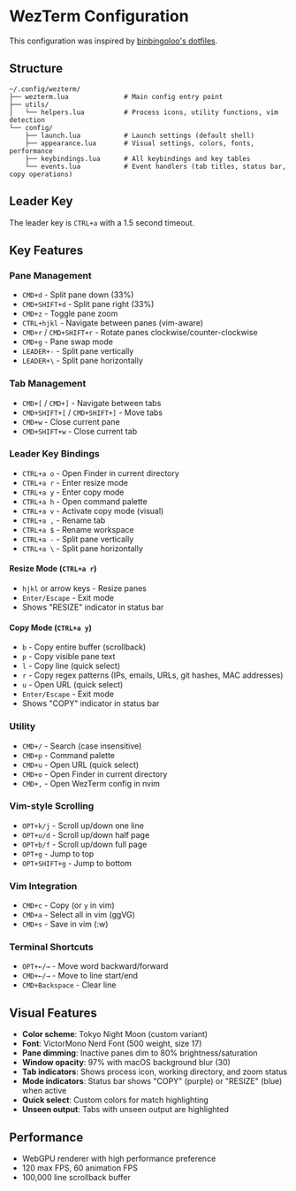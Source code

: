 # WezTerm Configuration

This configuration was inspired by [binbingoloo's dotfiles](https://github.com/binbingoloo/.dotfiles/blob/wezterm-bak/.config/wezterm/README-wezterm.md).

## Structure

```
~/.config/wezterm/
├── wezterm.lua              # Main config entry point
├── utils/
│   └── helpers.lua          # Process icons, utility functions, vim detection
└── config/
    ├── launch.lua           # Launch settings (default shell)
    ├── appearance.lua       # Visual settings, colors, fonts, performance
    ├── keybindings.lua      # All keybindings and key tables
    └── events.lua           # Event handlers (tab titles, status bar, copy operations)
```

## Leader Key

The leader key is `CTRL+a` with a 1.5 second timeout.

## Key Features

### Pane Management
- `CMD+d` - Split pane down (33%)
- `CMD+SHIFT+d` - Split pane right (33%)
- `CMD+z` - Toggle pane zoom
- `CTRL+hjkl` - Navigate between panes (vim-aware)
- `CMD+r` / `CMD+SHIFT+r` - Rotate panes clockwise/counter-clockwise
- `CMD+g` - Pane swap mode
- `LEADER+-` - Split pane vertically
- `LEADER+\` - Split pane horizontally

### Tab Management
- `CMD+[` / `CMD+]` - Navigate between tabs
- `CMD+SHIFT+[` / `CMD+SHIFT+]` - Move tabs
- `CMD+w` - Close current pane
- `CMD+SHIFT+w` - Close current tab

### Leader Key Bindings

- `CTRL+a o` - Open Finder in current directory
- `CTRL+a r` - Enter resize mode
- `CTRL+a y` - Enter copy mode
- `CTRL+a h` - Open command palette
- `CTRL+a v` - Activate copy mode (visual)
- `CTRL+a ,` - Rename tab
- `CTRL+a $` - Rename workspace
- `CTRL+a -` - Split pane vertically
- `CTRL+a \` - Split pane horizontally

#### Resize Mode (`CTRL+a r`)
- `hjkl` or arrow keys - Resize panes
- `Enter/Escape` - Exit mode
- Shows "RESIZE" indicator in status bar

#### Copy Mode (`CTRL+a y`)
- `b` - Copy entire buffer (scrollback)
- `p` - Copy visible pane text
- `l` - Copy line (quick select)
- `r` - Copy regex patterns (IPs, emails, URLs, git hashes, MAC addresses)
- `u` - Open URL (quick select)
- `Enter/Escape` - Exit mode
- Shows "COPY" indicator in status bar

### Utility
- `CMD+/` - Search (case insensitive)
- `CMD+p` - Command palette
- `CMD+u` - Open URL (quick select)
- `CMD+o` - Open Finder in current directory
- `CMD+,` - Open WezTerm config in nvim

### Vim-style Scrolling
- `OPT+k/j` - Scroll up/down one line
- `OPT+u/d` - Scroll up/down half page
- `OPT+b/f` - Scroll up/down full page
- `OPT+g` - Jump to top
- `OPT+SHIFT+g` - Jump to bottom

### Vim Integration
- `CMD+c` - Copy (or `y` in vim)
- `CMD+a` - Select all in vim (ggVG)
- `CMD+s` - Save in vim (:w)

### Terminal Shortcuts
- `OPT+←/→` - Move word backward/forward
- `CMD+←/→` - Move to line start/end
- `CMD+Backspace` - Clear line

## Visual Features

- **Color scheme**: Tokyo Night Moon (custom variant)
- **Font**: VictorMono Nerd Font (500 weight, size 17)
- **Pane dimming**: Inactive panes dim to 80% brightness/saturation
- **Window opacity**: 97% with macOS background blur (30)
- **Tab indicators**: Shows process icon, working directory, and zoom status
- **Mode indicators**: Status bar shows "COPY" (purple) or "RESIZE" (blue) when active
- **Quick select**: Custom colors for match highlighting
- **Unseen output**: Tabs with unseen output are highlighted

## Performance

- WebGPU renderer with high performance preference
- 120 max FPS, 60 animation FPS
- 100,000 line scrollback buffer
